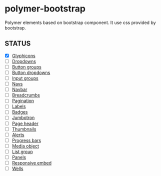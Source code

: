 # polymer-bootstrap

Polymer elements based on bootstrap component. It use css provided by bootstrap.

## STATUS ##

* [x] [Glyphicons](http://getbootstrap.com/components/#glyphicons)
* [ ] [Dropdowns](http://getbootstrap.com/components/#dropdowns)
* [ ] [Button groups](http://getbootstrap.com/components/#btn-groups)
* [ ] [Button dropdowns](http://getbootstrap.com/components/#btn-dropdowns)
* [ ] [Input groups](http://getbootstrap.com/components/#input-groups)
* [ ] [Navs](http://getbootstrap.com/components/#nav)
* [ ] [Navbar](http://getbootstrap.com/components/#navbar)
* [ ] [Breadcrumbs](http://getbootstrap.com/components/#breadcrumbs)
* [ ] [Pagination](http://getbootstrap.com/components/#pagination)
* [ ] [Labels](http://getbootstrap.com/components/#labels)
* [ ] [Badges](http://getbootstrap.com/components/#badges)
* [ ] [Jumbotron](http://getbootstrap.com/components/#jumbotron)
* [ ] [Page header](http://getbootstrap.com/components/#page-header)
* [ ] [Thumbnails](http://getbootstrap.com/components/#thumbnails)
* [ ] [Alerts](http://getbootstrap.com/components/#alerts)
* [ ] [Progress bars](http://getbootstrap.com/components/#progress)
* [ ] [Media object](http://getbootstrap.com/components/#media)
* [ ] [List group](http://getbootstrap.com/components/#list-group)
* [ ] [Panels](http://getbootstrap.com/components/#panels)
* [ ] [Responsive embed](http://getbootstrap.com/components/#responsive-embed)
* [ ] [Wells](http://getbootstrap.com/components/#wells)
